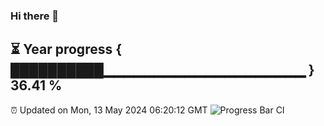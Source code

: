 ### Hi there 👋
⏳ Year progress { ██████████▁▁▁▁▁▁▁▁▁▁▁▁▁▁▁▁▁▁▁▁ } 36.41 %
---
⏰ Updated on Mon, 13 May 2024 06:20:12 GMT
![Progress Bar CI](https://github.com/liununu/liununu/workflows/Progress%20Bar%20CI/badge.svg)
